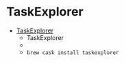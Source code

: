 # TaskExplorer
- [TaskExplorer](https://objective-see.com/products/taskexplorer.html)
  -  TaskExplorer
  - 
  - `brew cask install taskexplorer`
